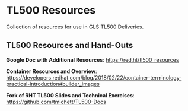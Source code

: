 # TL500 Resources

Collection of resources for use in GLS TL500 Deliveries.

## TL500 Resources and Hand-Outs

**Google Doc with Additional Resources**: https://red.ht/tl500_resources


**Container Resources and Overview**: https://developers.redhat.com/blog/2018/02/22/container-terminology-practical-introduction#builder_images


**Fork of RHT TL500 Slides and Technical Exercises**: https://github.com/tmichett/TL500-Docs


